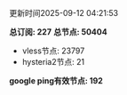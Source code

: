 更新时间2025-09-12 04:21:53

**总订阅: 227**
**总节点: 50404**
- vless节点: 23797
- hysteria2节点: 21

**google ping有效节点: 192**
